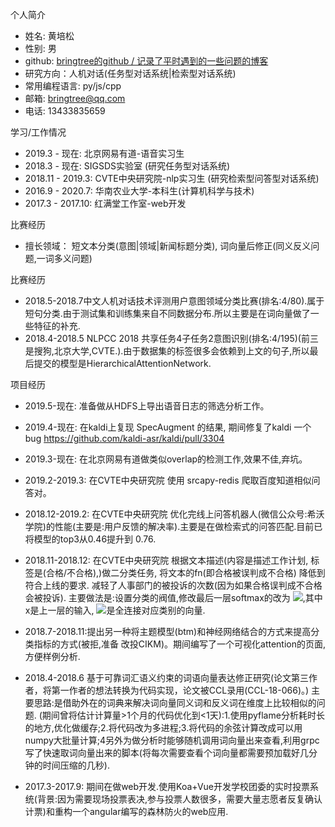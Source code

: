个人简介

- 姓名: 黄培松
- 性别: 男
- github: [bringtree的github / 记录了平时遇到的一些问题的博客](https://github.com/bringtree/question_embedding/issues)
- 研究方向：人机对话(任务型对话系统|检索型对话系统)
- 常用编程语言: py/js/cpp
- 邮箱: bringtree@qq.com
- 电话: 13433835659

学习/工作情况

- 2019.3 - 现在: 北京网易有道-语音实习生 
- 2018.3 - 现在: SIGSDS实验室 (研究任务型对话系统)
- 2018.11 - 2019.3: CVTE中央研究院-nlp实习生 (研究检索型问答型对话系统)
- 2016.9 - 2020.7: 华南农业大学-本科生(计算机科学与技术)
- 2017.3 - 2017.10: 红满堂工作室-web开发

比赛经历

- 擅长领域： 短文本分类(意图|领域|新闻标题分类), 词向量后修正(同义反义问题,一词多义问题)

比赛经历

- 2018.5-2018.7中文人机对话技术评测用户意图领域分类比赛(排名:4/80).属于短句分类.由于测试集和训练集来自不同数据分布.所以主要是在词向量做了一些特征的补充.
- 2018.4-2018.5 NLPCC 2018 共享任务4子任务2意图识别(排名:4/195)(前三是搜狗,北京大学,CVTE.).由于数据集的标签很多会依赖到上文的句子,所以最后提交的模型是HierarchicalAttentionNetwork.

项目经历
- 2019.5-现在: 准备做从HDFS上导出语音日志的筛选分析工作。
- 2019.4-现在: 在kaldi上复现 SpecAugment 的结果, 期间修复了kaldi 一个bug https://github.com/kaldi-asr/kaldi/pull/3304
- 2019.3-现在: 在北京网易有道做类似overlap的检测工作,效果不佳,弃坑。
- 2019.2-2019.3: 在CVTE中央研究院 使用 srcapy-redis 爬取百度知道相似问答对。
- 2018.12-2019.2: 在CVTE中央研究院 优化完线上问答机器人(微信公众号:希沃学院)的性能(主要是:用户反馈的解决率).主要是在做检索式的问答匹配.目前已将模型的top3从0.46提升到 0.76.
- 2018.11-2018.12: 在CVTE中央研究院 根据文本描述(内容是描述工作计划, 标签是(合格/不合格),)做二分类任务, 将文本的fn(即合格被误判成不合格) 降低到符合上线的要求. 减轻了人事部门的被投诉的次数(因为如果合格误判成不合格 会被投诉). 主要做法是:设置分类的阀值,修改最后一层softmax的改为
<img src="http://latex.codecogs.com/gif.latex?y_{i} = softmax(x-u_{i} , u_{i}) " />,其中x是上一层的输入,
<img src="http://latex.codecogs.com/gif.latex?u_{i}" />是全连接对应类别的向量.

- 2018.7-2018.11:提出另⼀种将主题模型(btm)和神经⽹络结合的方式来提高分类指标的方式(被拒,准备 改投CIKM)。期间编写了一个可视化attention的页⾯,方便样例分析.
- 2018.4-2018.6 基于可靠词汇语义约束的词语向量表达修正研究(论文第三作者，将第一作者的想法转换为代码实现，论文被CCL录用(CCL-18-066)。) 主要思路:是借助外在的词典来解决词向量同义词和反义词在维度上比较相似的问题.
(期间曾将估计计算量>1个月的代码优化到<1天):1.使用pyflame分析耗时长的地方,优化做缓存;2.将代码改为多进程;3.将代码的余弦计算改成可以用numpy大批量计算;4另外为做分析时能够随机调用词向量出来查看,利用grpc写了快速取词向量出来的脚本(将每次需要查看个词向量都需要预加载好几分钟的时间压缩的几秒).
- 2017.3-2017.9: 期间在做web开发.使用Koa+Vue开发学校团委的实时投票系统(背景:因为需要现场投票表决,参与投票人数很多，需要大量志愿者反复确认计票)和重构一个angular编写的森林防火的web应用.
